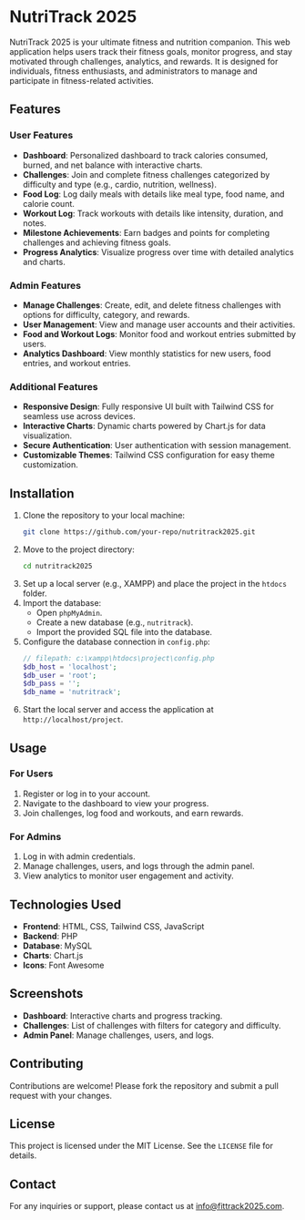 # NutriTrack 2025

NutriTrack 2025 is your ultimate fitness and nutrition companion. This web application helps users track their fitness goals, monitor progress, and stay motivated through challenges, analytics, and rewards. It is designed for individuals, fitness enthusiasts, and administrators to manage and participate in fitness-related activities.

## Features

### User Features
- **Dashboard**: Personalized dashboard to track calories consumed, burned, and net balance with interactive charts.
- **Challenges**: Join and complete fitness challenges categorized by difficulty and type (e.g., cardio, nutrition, wellness).
- **Food Log**: Log daily meals with details like meal type, food name, and calorie count.
- **Workout Log**: Track workouts with details like intensity, duration, and notes.
- **Milestone Achievements**: Earn badges and points for completing challenges and achieving fitness goals.
- **Progress Analytics**: Visualize progress over time with detailed analytics and charts.

### Admin Features
- **Manage Challenges**: Create, edit, and delete fitness challenges with options for difficulty, category, and rewards.
- **User Management**: View and manage user accounts and their activities.
- **Food and Workout Logs**: Monitor food and workout entries submitted by users.
- **Analytics Dashboard**: View monthly statistics for new users, food entries, and workout entries.

### Additional Features
- **Responsive Design**: Fully responsive UI built with Tailwind CSS for seamless use across devices.
- **Interactive Charts**: Dynamic charts powered by Chart.js for data visualization.
- **Secure Authentication**: User authentication with session management.
- **Customizable Themes**: Tailwind CSS configuration for easy theme customization.

## Installation

1. Clone the repository to your local machine:
   ```bash
   git clone https://github.com/your-repo/nutritrack2025.git
   ```
2. Move to the project directory:
   ```bash
   cd nutritrack2025
   ```
3. Set up a local server (e.g., XAMPP) and place the project in the `htdocs` folder.
4. Import the database:
   - Open `phpMyAdmin`.
   - Create a new database (e.g., `nutritrack`).
   - Import the provided SQL file into the database.
5. Configure the database connection in `config.php`:
   ```php
   // filepath: c:\xampp\htdocs\project\config.php
   $db_host = 'localhost';
   $db_user = 'root';
   $db_pass = '';
   $db_name = 'nutritrack';
   ```
6. Start the local server and access the application at `http://localhost/project`.

## Usage

### For Users
1. Register or log in to your account.
2. Navigate to the dashboard to view your progress.
3. Join challenges, log food and workouts, and earn rewards.

### For Admins
1. Log in with admin credentials.
2. Manage challenges, users, and logs through the admin panel.
3. View analytics to monitor user engagement and activity.

## Technologies Used
- **Frontend**: HTML, CSS, Tailwind CSS, JavaScript
- **Backend**: PHP
- **Database**: MySQL
- **Charts**: Chart.js
- **Icons**: Font Awesome

## Screenshots
- **Dashboard**: Interactive charts and progress tracking.
- **Challenges**: List of challenges with filters for category and difficulty.
- **Admin Panel**: Manage challenges, users, and logs.

## Contributing
Contributions are welcome! Please fork the repository and submit a pull request with your changes.

## License
This project is licensed under the MIT License. See the `LICENSE` file for details.

## Contact
For any inquiries or support, please contact us at [info@fittrack2025.com](mailto:info@fittrack2025.com).
